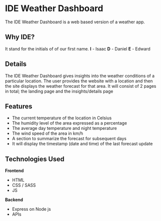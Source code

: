 # IDE Weather Dashboard

The IDE Weather Dashboard is a web based version of a weather app.

## Why IDE?
It stand for the initials of of our first name.
**I** - Isaac
**D** - Daniel
**E** - Edward

## Details
The IDE Weather Dashboard gives insights into the weather conditions of a particular location. The user provides the website with a location and then the site displays the weather forecast for that area.
It will consist of 2 pages in total; the landing page and the insights/details page

## Features
- The current temperature of the location in Celsius
- The humidity level of the area expressed as a percentage
- The average day temperature and night temperature
- The wind speed of the area in km/h
- A section to summarize the forecast for subsequent days
- It will display the timestamp (date and time) of the last forecast update

## Technologies Used
**Frontend**
- HTML
- CSS / SASS
- JS

**Backend**
- Express on Node js
- APIs

